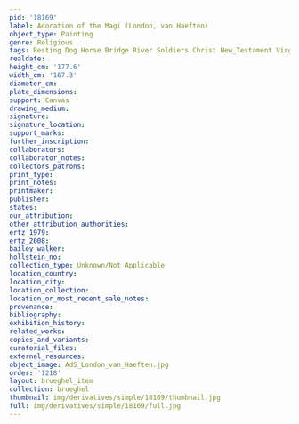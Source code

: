```yaml
---
pid: '18169'
label: Adoration of the Magi (London, van Haeften)
object_type: Painting
genre: Religious
tags: Resting Dog Horse Bridge River Soldiers Christ New_Testament Virgin_Mary
realdate: 
height_cm: '177.6'
width_cm: '167.3'
diameter_cm: 
plate_dimensions: 
support: Canvas
drawing_medium: 
signature: 
signature_location: 
support_marks: 
further_inscription: 
collaborators: 
collaborator_notes: 
collectors_patrons: 
print_type: 
print_notes: 
printmaker: 
publisher: 
states: 
our_attribution: 
other_attribution_authorities: 
ertz_1979: 
ertz_2008: 
bailey_walker: 
hollstein_no: 
collection_type: Unknown/Not Applicable
location_country: 
location_city: 
location_collection: 
location_or_most_recent_sale_notes: 
provenance: 
bibliography: 
exhibition_history: 
related_works: 
copies_and_variants: 
curatorial_files: 
external_resources: 
object_image: AdS_London_van_Haeften.jpg
order: '1218'
layout: brueghel_item
collection: brueghel
thumbnail: img/derivatives/simple/18169/thumbnail.jpg
full: img/derivatives/simple/18169/full.jpg
---
```

